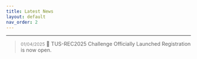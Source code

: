 ```yaml
---
title: Latest News
layout: default
nav_order: 2
---
```


<!-- ><span style="font-size: 12px; color: gray; margin-top: -15px;;">28/04/2025</span>
>### 📢 Training Dataset and Baseline Code Released 
>Participants can now access the <a href="https://zenodo.org/records/15224704" target="_blank">training dataset</a> and <a href="https://github.com/QiLi111/TUS-REC2025-Challenge_baseline" target="_blank">baseline code</a> for model development. -->

---

><span style="font-size: 12px; color: gray; margin-top: -15px;;">01/04/2025</span>
> 🚀 TUS-REC2025 Challenge Officially Launched
>Registration is now open.



